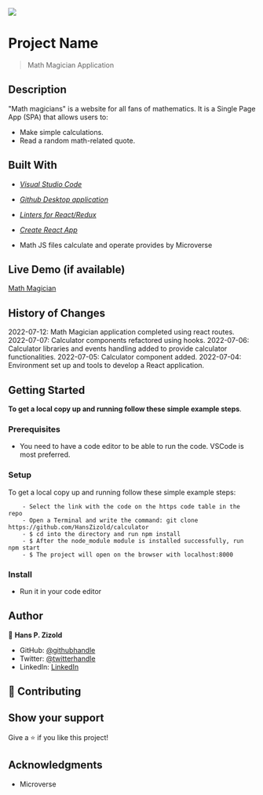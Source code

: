 ![](https://img.shields.io/badge/Microverse-blueviolet)

# Project Name

> Math Magician Application

## Description

"Math magicians" is a website for all fans of mathematics. It is a Single Page App (SPA) that allows users to:

- Make simple calculations.
- Read a random math-related quote.

## Built With

- *[Visual Studio Code](https://code.visualstudio.com/)*

- *[Github Desktop application](https://desktop.github.com/)*

- *[Linters for React/Redux](https://github.com/microverseinc/linters-config/tree/master/react-redux)*

- *[Create React App](https://github.com/facebook/create-react-app)*

- Math JS files calculate and operate provides by Microverse

## Live Demo (if available)

[Math Magician](https://hanszizold.github.io/calculator/)

## History of Changes

2022-07-12: Math Magician application completed using react routes.
2022-07-07: Calculator components refactored using hooks.
2022-07-06: Calculator libraries and events handling added to provide calculator functionalities.
2022-07-05: Calculator component added.
2022-07-04: Environment set up and tools to develop a React application.

## Getting Started

**To get a local copy up and running follow these simple example steps**.

### Prerequisites

- You need to have a code editor to be able to run the code. VSCode is most preferred.

### Setup
To get a local copy up and running follow these simple example steps:

```
    - Select the link with the code on the https code table in the repo
    - Open a Terminal and write the command: git clone https://github.com/HansZizold/calculator
    - $ cd into the directory and run npm install
    - $ After the node_module module is installed successfully, run npm start
    - $ The project will open on the browser with localhost:8000
```

### Install

- Run it in your code editor

## Author

👤 **Hans P. Zizold**

- GitHub: [@githubhandle](https://github.com/HansZizold)
- Twitter: [@twitterhandle](https://twitter.com/hanzio27)
- LinkedIn: [LinkedIn](https://www.linkedin.com/in/hans-paul-zizold-37129037/)

## 🤝 Contributing

## Show your support

Give a ⭐️ if you like this project!

## Acknowledgments

- Microverse
